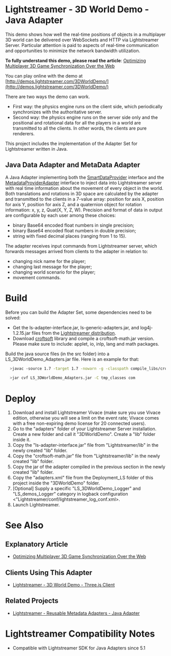 # Lightstreamer - 3D World Demo - Java Adapter #
<!-- START DESCRIPTION lightstreamer-example-3dworld-adapter-java -->

This demo shows how well the real-time positions of objects in a multiplayer 3D world can be delivered over WebSockets and HTTP via Lightstreamer Server. Particular attention is paid to aspects of real-time communication and opportunities to minimize the network bandwidth utilization.

__To fully understand this demo, please read the article__: [Optimizing Multiplayer 3D Game Synchronization Over the Web](http://blog.lightstreamer.com/2013/10/optimizing-multiplayer-3d-game.html)

You can play online with the demo at [http://demos.lightstreamer.com/3DWorldDemo/](http://demos.lightstreamer.com/3DWorldDemo/)

There are two ways the demo can work.
- First way: the physics engine runs on the client side, which periodically synchronizes with the authoritative server. 
- Second way: the physics engine runs on the server side only and the positional and rotational data for all the players in a world are transmitted to all the clients. In other words, the clients are pure renderers.

This project includes the implementation of the Adapter Set for Lightstreamer written in Java.

## Java Data Adapter and MetaData Adapter ##

A Java Adapter implementing both the [SmartDataProvider](http://www.lightstreamer.com/docs/adapter_java_api/com/lightstreamer/interfaces/data/SmartDataProvider.html) interface and the [MetadataProviderAdapter](http://www.lightstreamer.com/docs/adapter_java_api/com/lightstreamer/interfaces/metadata/MetadataProviderAdapter.html) interface to inject data into Lightstreamer server with real time information about the movement of every object in the world.
Both translations and rotations in 3D space are calculated by the adapter and transmitted to the clients in a 7-value array: position for axis X, position for axis Y, position for axis Z, and a quaternion object for rotation information: x, y, z, Quat(X, Y, Z, W).
Precision and format of data in output are configurable by each user among these choices: 
- binary Base64 encoded float numbers in single precision;
- binary Base64 encoded float numbers in double precision;
- string with fixed decimal places (ranging from 1 to 15).

The adapter receives input commands from Lightstreamer server, which forwards messages arrived from clients to the adapter in relation to:
- changing nick name for the player;
- changing last message for the player;
- changing world scenario for the player;
- movement commands.

<!-- END DESCRIPTION lightstreamer-example-3dworld-adapter-java -->

# Build #

Before you can build the Adapter Set, some dependencies need to be solved:

-  Get the ls-adapter-interface.jar, ls-generic-adapters.jar, and log4j-1.2.15.jar files from the [Lightstreamer distribution](http://www.lightstreamer.com/download).
-  Download [croftsoft](http://sourceforge.net/projects/croftsoft/files/) library and compile a croftsoft-math.jar version. Please make sure to include: applet, io, inlp, lang and math packages.

Build the java source files (in the src folder) into a LS_3DWorldDemo_Adapters.jar file. Here is an example for that:
```sh
  >javac -source 1.7 -target 1.7 -nowarn -g -classpath compile_libs/croftsoft/croftsoft-math.jar;compile_libs/ls-adapter-interface/ls-adapter-interface.jar;compile_libs/ls-generic-adapters/ls-generic-adapters.jar;compile_libs/log4j-1.2.15.jar -sourcepath src -d tmp_classes src/com/lightstreamer/adapters/DemoQuat3d/Move3dAdapter.java
  
  >jar cvf LS_3DWorldDemo_Adapters.jar -C tmp_classes com
```

# Deploy #

1.    Download and install Lightstreamer Vivace (make sure you use Vivace edition, otherwise you will see a limit on the event rate; Vivace comes with a free non-expiring demo license for 20 connected users).
2.    Go to the "adapters" folder of your Lightstreamer Server installation. Create a new folder and call it "3DWorldDemo". Create a "lib" folder inside it.
3.    Copy the "ls-adapter-interface.jar" file from "Lightstreamer/lib" in the newly created "lib" folder.
4.    Copy the "croftsoft-math.jar" file from "Lightstreamer/lib" in the newly created "lib" folder.
5.    Copy the jar of the adapter compiled in the previous section in the newly created "lib" folder.
6.    Copy the "adapters.xml" file from the Deployment_LS folder of this project inside the "3DWorldDemo" folder.
7.    [Optional] Supply a specific "LS_3DWorldDemo_Logger" and "LS_demos_Logger" category in logback configuration <"Lightstreamer/conf/lightstreamer_log_conf.xml>.
8.    Launch Lightstreamer.

# See Also #

## Explanatory Article ##

* [Optimizing Multiplayer 3D Game Synchronization Over the Web](http://blog.lightstreamer.com/2013/10/optimizing-multiplayer-3d-game.html)

## Clients Using This Adapter ##
<!-- START RELATED_ENTRIES -->

* [Lightstreamer - 3D World Demo - Three.js Client](https://github.com/Weswit/Lightstreamer-example-3DWorld-client-javascript)

<!-- END RELATED_ENTRIES -->

## Related Projects ##

* [Lightstreamer - Reusable Metadata Adapters - Java Adapter](https://github.com/Weswit/Lightstreamer-example-ReusableMetadata-adapter-java)

# Lightstreamer Compatibility Notes #

- Compatible with Lightstreamer SDK for Java Adapters since 5.1
